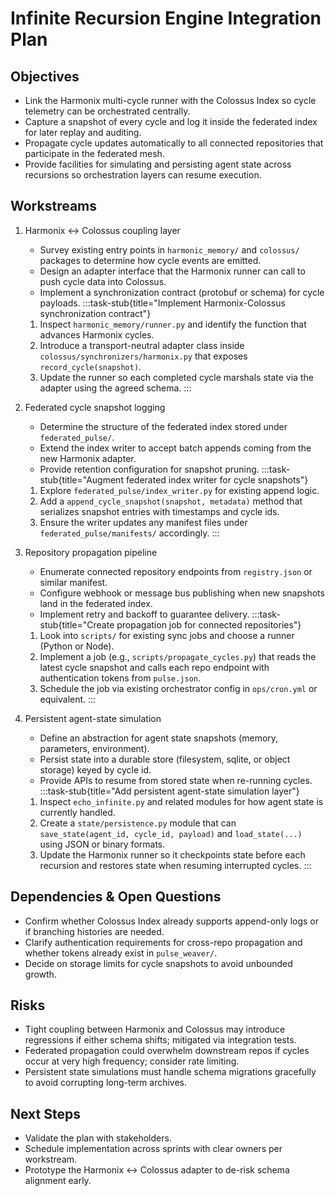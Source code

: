# Infinite Recursion Engine Integration Plan

## Objectives
- Link the Harmonix multi-cycle runner with the Colossus Index so cycle telemetry can be orchestrated centrally.
- Capture a snapshot of every cycle and log it inside the federated index for later replay and auditing.
- Propagate cycle updates automatically to all connected repositories that participate in the federated mesh.
- Provide facilities for simulating and persisting agent state across recursions so orchestration layers can resume execution.

## Workstreams

1. Harmonix ↔ Colossus coupling layer
   - Survey existing entry points in `harmonic_memory/` and `colossus/` packages to determine how cycle events are emitted.
   - Design an adapter interface that the Harmonix runner can call to push cycle data into Colossus.
   - Implement a synchronization contract (protobuf or schema) for cycle payloads.
   :::task-stub{title="Implement Harmonix-Colossus synchronization contract"}
   1. Inspect `harmonic_memory/runner.py` and identify the function that advances Harmonix cycles.
   2. Introduce a transport-neutral adapter class inside `colossus/synchronizers/harmonix.py` that exposes `record_cycle(snapshot)`.
   3. Update the runner so each completed cycle marshals state via the adapter using the agreed schema.
   :::

2. Federated cycle snapshot logging
   - Determine the structure of the federated index stored under `federated_pulse/`.
   - Extend the index writer to accept batch appends coming from the new Harmonix adapter.
   - Provide retention configuration for snapshot pruning.
   :::task-stub{title="Augment federated index writer for cycle snapshots"}
   1. Explore `federated_pulse/index_writer.py` for existing append logic.
   2. Add a `append_cycle_snapshot(snapshot, metadata)` method that serializes snapshot entries with timestamps and cycle ids.
   3. Ensure the writer updates any manifest files under `federated_pulse/manifests/` accordingly.
   :::

3. Repository propagation pipeline
   - Enumerate connected repository endpoints from `registry.json` or similar manifest.
   - Configure webhook or message bus publishing when new snapshots land in the federated index.
   - Implement retry and backoff to guarantee delivery.
   :::task-stub{title="Create propagation job for connected repositories"}
   1. Look into `scripts/` for existing sync jobs and choose a runner (Python or Node).
   2. Implement a job (e.g., `scripts/propagate_cycles.py`) that reads the latest cycle snapshot and calls each repo endpoint with authentication tokens from `pulse.json`.
   3. Schedule the job via existing orchestrator config in `ops/cron.yml` or equivalent.
   :::

4. Persistent agent-state simulation
   - Define an abstraction for agent state snapshots (memory, parameters, environment).
   - Persist state into a durable store (filesystem, sqlite, or object storage) keyed by cycle id.
   - Provide APIs to resume from stored state when re-running cycles.
   :::task-stub{title="Add persistent agent-state simulation layer"}
   1. Inspect `echo_infinite.py` and related modules for how agent state is currently handled.
   2. Create a `state/persistence.py` module that can `save_state(agent_id, cycle_id, payload)` and `load_state(...)` using JSON or binary formats.
   3. Update the Harmonix runner so it checkpoints state before each recursion and restores state when resuming interrupted cycles.
   :::

## Dependencies & Open Questions
- Confirm whether Colossus Index already supports append-only logs or if branching histories are needed.
- Clarify authentication requirements for cross-repo propagation and whether tokens already exist in `pulse_weaver/`.
- Decide on storage limits for cycle snapshots to avoid unbounded growth.

## Risks
- Tight coupling between Harmonix and Colossus may introduce regressions if either schema shifts; mitigated via integration tests.
- Federated propagation could overwhelm downstream repos if cycles occur at very high frequency; consider rate limiting.
- Persistent state simulations must handle schema migrations gracefully to avoid corrupting long-term archives.

## Next Steps
- Validate the plan with stakeholders.
- Schedule implementation across sprints with clear owners per workstream.
- Prototype the Harmonix ↔ Colossus adapter to de-risk schema alignment early.
